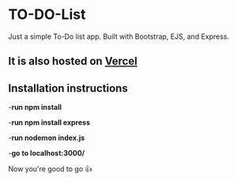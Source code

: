 
TO-DO-List
==========

Just a simple To-Do list app. Built with Bootstrap, EJS, and Express.

It is also hosted on [Vercel](to-do-list-7r1l.vercel.app)
-------------------------

Installation instructions
-------------------------

-**run npm install**

-**run npm install express**

-**run nodemon index.js**

-**go to localhost:3000/**

Now you're good to go 👍
